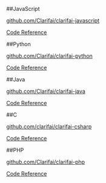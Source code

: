 ##JavaScript

[github.com/Clarifai/clarifai-javascript](github.com/Clarifai/clarifai-javascript)

[Code Reference](https://sdk.clarifai.com/js/latest/index.html)


##Python

[github.com/Clarifai/clarifai-python](github.com/Clarifai/clarifai-python)

[Code Reference](https://clarifai-python.readthedocs.io/en/latest/index.html)


##Java

[github.com/Clarifai/clarifai-java](github.com/Clarifai/clarifai-java)

[Code Reference](https://github.com/Clarifai/clarifai-java)


##C

[github.com/clarifai/clarifai-csharp](github.com/clarifai/clarifai-csharp)

[Code Reference](https://github.com/clarifai/clarifai-csharp)


##PHP

[github.com/Clarifai/clarifai-php](github.com/Clarifai/clarifai-php)

[Code Reference](https://github.com/Clarifai/clarifai-php)
